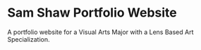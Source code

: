 # Sam Shaw Portfolio Website
A portfolio website for a Visual Arts Major with a Lens Based Art Specialization.
